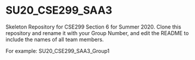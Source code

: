 # SU20_CSE299_SAA3
Skeleton Repository for CSE299 Section 6 for Summer 2020. Clone this repository and rename it with your Group Number, and edit the README to include the names of all team members.

For example: SU20_CSE299_SAA3_Group1
